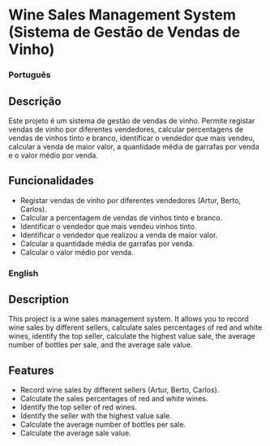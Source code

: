 # Wine Sales Management System (Sistema de Gestão de Vendas de Vinho)

### Português

## Descrição

Este projeto é um sistema de gestão de vendas de vinho. Permite registar vendas de vinho por diferentes vendedores, calcular percentagens de vendas de vinhos tinto e branco, identificar o vendedor que mais vendeu, calcular a venda de maior valor, a quantidade média de garrafas por venda e o valor médio por venda.

## Funcionalidades

- Registar vendas de vinho por diferentes vendedores (Artur, Berto, Carlos).
- Calcular a percentagem de vendas de vinhos tinto e branco.
- Identificar o vendedor que mais vendeu vinhos tinto.
- Identificar o vendedor que realizou a venda de maior valor.
- Calcular a quantidade média de garrafas por venda.
- Calcular o valor médio por venda.

### English

## Description

This project is a wine sales management system. It allows you to record wine sales by different sellers, calculate sales percentages of red and white wines, identify the top seller, calculate the highest value sale, the average number of bottles per sale, and the average sale value.

## Features

- Record wine sales by different sellers (Artur, Berto, Carlos).
- Calculate the sales percentages of red and white wines.
- Identify the top seller of red wines.
- Identify the seller with the highest value sale.
- Calculate the average number of bottles per sale.
- Calculate the average sale value.
